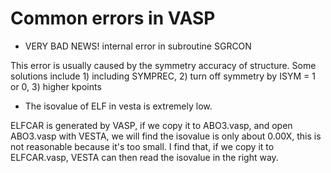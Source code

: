 # Common errors in VASP

- VERY BAD NEWS! internal error in subroutine SGRCON

This error is usually caused by the symmetry accuracy of structure. 
Some solutions include 1) including SYMPREC, 2) turn off symmetry by
ISYM = 1 or 0, 3) higher kpoints

- The isovalue of ELF in vesta is extremely low.

ELFCAR is generated by VASP, if we copy it to ABO3.vasp, and open ABO3.vasp
with VESTA, we will find the isovalue is only about 0.00X, this is not reasonable
because it's too small. I find that, if we copy it to ELFCAR.vasp, VESTA can then
read the isovalue in the right way.
